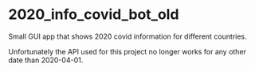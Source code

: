 # 2020_info_covid_bot_old
Small GUI app that shows 2020 covid information for different countries.

Unfortunately the API used for this project no longer works for any other date than 2020-04-01.
